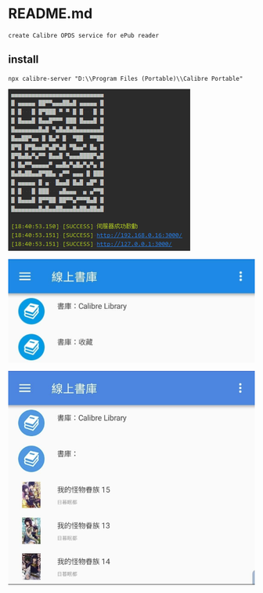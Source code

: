 # README.md

    create Calibre OPDS service for ePub reader

## install

```
npx calibre-server "D:\\Program Files (Portable)\\Calibre Portable"
```

![003.png](https://github.com/bluelovers/ws-calibre/raw/master/packages/calibre-server/docs/003.png)

![001.jpg](https://github.com/bluelovers/ws-calibre/raw/master/packages/calibre-server/docs/001.jpg)

![002.png](https://github.com/bluelovers/ws-calibre/raw/master/packages/calibre-server/docs/002.png)

